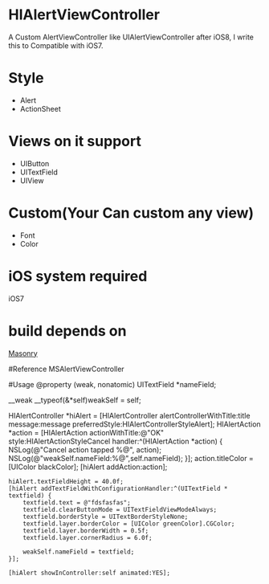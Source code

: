 # HIAlertViewController
A Custom AlertViewController like UIAlertViewController after iOS8, I write this to Compatible with iOS7.

# Style
+  Alert
+  ActionSheet

# Views on it support 
+  UIButton
+  UITextField
+  UIView

# Custom(Your Can custom any view)
+  Font
+  Color
# iOS system required 
iOS7

# build depends on 
[Masonry](https://github.com/SnapKit/Masonry)

#Reference
MSAlertViewController

#Usage
  @property (weak, nonatomic) UITextField *nameField;

  __weak __typeof(&*self)weakSelf = self;

  HIAlertController *hiAlert = [HIAlertController alertControllerWithTitle:title message:message preferredStyle:HIAlertControllerStyleAlert];
      HIAlertAction *action = [HIAlertAction actionWithTitle:@"OK" style:HIAlertActionStyleCancel handler:^(HIAlertAction *action) {
        NSLog(@"Cancel action tapped %@", action);
        NSLog(@"weakSelf.nameField:%@",self.nameField);
    }];
    action.titleColor = [UIColor blackColor];
    [hiAlert addAction:action];

    hiAlert.textFieldHeight = 40.0f;
    [hiAlert addTextFieldWithConfigurationHandler:^(UITextField * textfield) {
        textfield.text = @"fdsfasfas";
        textfield.clearButtonMode = UITextFieldViewModeAlways;
        textfield.borderStyle = UITextBorderStyleNone;
        textfield.layer.borderColor = [UIColor greenColor].CGColor;
        textfield.layer.borderWidth = 0.5f;
        textfield.layer.cornerRadius = 6.0f;

        weakSelf.nameField = textfield;
    }];
    
    [hiAlert showInController:self animated:YES];

  

